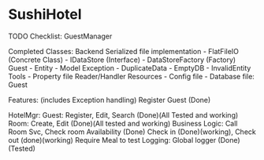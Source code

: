 # SushiHotel

TODO Checklist:
    GuestManager


Completed Classes:
    Backend Serialized file implementation
        - FlatFileIO (Concrete Class)
        - IDataStore (Interface)
        - DataStoreFactory (Factory)
    Guest
        - Entity
        - Model
    Exception
        - DuplicateData
        - EmptyDB
        - InvalidEntity
    Tools
        - Property file Reader/Handler
    Resources
        - Config file
        - Database file: Guest

Features: (includes Exception handling)
    Register Guest (Done)

HotelMgr:
    Guest: 
        Register, Edit, Search (Done)(All Tested and working)
    Room: 
        Create, Edit (Done)(All tested and working)
    Business Logic:
        Call Room Svc, Check room Availability (Done)
        Check in (Done)(working), Check out (done)(working) Require Meal to test
    Logging:
        Global logger (Done)(Tested)
